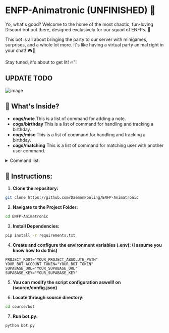 # ENFP-Animatronic (UNFINISHED) 🤖
Yo, what's good? Welcome to the home of the most chaotic, fun-loving Discord bot out there, designed exclusively for our squad of ENFPs. 🎉

This bot is all about bringing the party to our server with minigames, surprises, and a whole lot more. It's like having a virtual party animal right in your chat! 🎮🎈


Stay tuned, it's about to get lit! 🔥"!
## UPDATE TODO
![image](https://github.com/DaemonPooling/ENFP-Animatronic/assets/157283533/5467b4a5-58e7-4108-ba38-e9333ef93a72)
## 🌈 What's Inside?
- **cogs/note** This is a list of command for adding a note.
- **cogs/birthday** This is a list of command for handling and tracking a birthday.
- **cogs/misc** This is a list of command for handling and tracking a birthday.
- **cogs/matching** This is a list of command for matching user with another user command.
<details>
  <summary>Command list:</summary>
  
  ```python
    # WE ARE ASSUMING, WE ARE USING ";" AS THE COMMAND'S PREFIX

    # Notes related commands:
    >addnote [TEXT:str] ## Add a note 
    >editnote [NOTE_ID:int] [TEXT:str] ## Edit a specific note id's content
    >listnote ## List your note
    >removenote [NOTE_ID:int] ## Remove a specific note id

    # Birthday related commands:
    >showbirthday [USER_ID:int] ## Show anyone's birthday
    ## e.g. `>showbirthday 901404605336916018`
    >setbirthday [DATE: Format(%d-%m)] ## Set your birthday
    ## e.g. `>setbirthday 03-03` will give 3 March
    >listbirthday ## List everyone birthday in order
    >forgetbirthday ## Remove your birthday from the D

    # Misc related commands:
    >sing [ARTIST:str] [MUSIC_NAME:str] [DELAY:int] [SING_TOGETHER: 1 | 0] ## Sing a specific song with/without a bot.
    >texttosha256 [TEXT:str] ## Encrypt text to SHA256

    # Matching related commands:
    ## discord.User is a datatype, which you can trigger using @[USERNAME]
    >ship [FIRST_USER:discord.User] [SECOND_USER:discord.User]
    ## e.g. `>ship @Nakiwa @Cleo`
```
    We will add more commands in the future. THis project is still far far far away from complete! So please be patient!
</details>



## 📜 Instructions:
1. **Clone the repository:**
```bash
git clone https://github.com/DaemonPooling/ENFP-Animatronic
```

2. **Navigate to the Project Folder:**
```bash
cd ENFP-Animatronic
```

3. **Install Dependencies:**
```bash
pip install -r requirements.txt
```

4. **Create and configure the environment variables (.env): (I assume you know how to do this)**
```
PROJECT_ROOT="YOUR_PROJECT_ABSOLUTE_PATH"
YOUR_BOT_ACCOUNT_TOKEN="YOUR_BOT_TOKEN"
SUPABASE_URL="YOUR_SUPABASE_URL"
SUPABASE_KEY="YOUR_SUPABASE_KEY"
```

5. **You can modify the script configuration aswell! on (source/config.json)** 

6. **Locate through source directory:**
```bash
cd source/bot
```

7. **Run bot.py:**
```bash
python bot.py
```